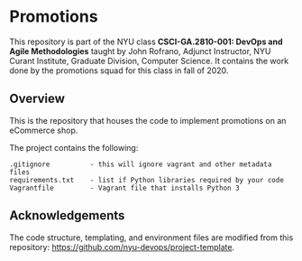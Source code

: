 # Promotions

This repository is part of the NYU class **CSCI-GA.2810-001: DevOps and Agile Methodologies** taught by John Rofrano, Adjunct Instructor, NYU Curant Institute, Graduate Division, Computer Science. It contains the work done by the promotions squad for this class in fall of 2020.

## Overview

This is the repository that houses the code to implement promotions on an eCommerce shop.

The project contains the following:

```text
.gitignore          - this will ignore vagrant and other metadata files
requirements.txt    - list if Python libraries required by your code
Vagrantfile         - Vagrant file that installs Python 3
```

## Acknowledgements

The code structure, templating, and environment files are modified from this repository: https://github.com/nyu-devops/project-template.
